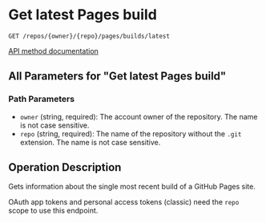 # Get latest Pages build

`GET /repos/{owner}/{repo}/pages/builds/latest`

[API method documentation](https://docs.github.com/rest/pages/pages#get-latest-pages-build)

## All Parameters for "Get latest Pages build"

### Path Parameters

- `owner` (string, required): The account owner of the repository. The name is not case sensitive.
- `repo` (string, required): The name of the repository without the `.git` extension. The name is not case sensitive.

## Operation Description

Gets information about the single most recent build of a GitHub Pages site.

OAuth app tokens and personal access tokens (classic) need the `repo` scope to use this endpoint.
